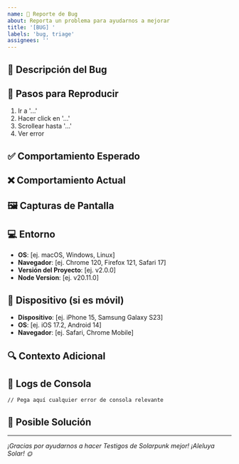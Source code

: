 ```yaml
---
name: 🐛 Reporte de Bug
about: Reporta un problema para ayudarnos a mejorar
title: '[BUG] '
labels: 'bug, triage'
assignees: ''
---
```


## 🐛 Descripción del Bug

<!-- Una descripción clara y concisa del bug -->

## 🔄 Pasos para Reproducir

1. Ir a '...'
2. Hacer click en '...'
3. Scrollear hasta '...'
4. Ver error

## ✅ Comportamiento Esperado

<!-- Descripción clara de lo que esperabas que sucediera -->

## ❌ Comportamiento Actual

<!-- Descripción de lo que realmente sucede -->

## 🖼️ Capturas de Pantalla

<!-- Si aplica, añade capturas de pantalla para explicar el problema -->

## 💻 Entorno

- **OS**: [ej. macOS, Windows, Linux]
- **Navegador**: [ej. Chrome 120, Firefox 121, Safari 17]
- **Versión del Proyecto**: [ej. v2.0.0]
- **Node Version**: [ej. v20.11.0]

## 📱 Dispositivo (si es móvil)

- **Dispositivo**: [ej. iPhone 15, Samsung Galaxy S23]
- **OS**: [ej. iOS 17.2, Android 14]
- **Navegador**: [ej. Safari, Chrome Mobile]

## 🔍 Contexto Adicional

<!-- Añade cualquier otro contexto sobre el problema aquí -->

## 📝 Logs de Consola

```
// Pega aquí cualquier error de consola relevante
```

## 🌟 Posible Solución

<!-- Si tienes alguna idea de cómo resolver el bug, compártela aquí -->

---

_¡Gracias por ayudarnos a hacer Testigos de Solarpunk mejor! ¡Aleluya Solar! 🌞_
